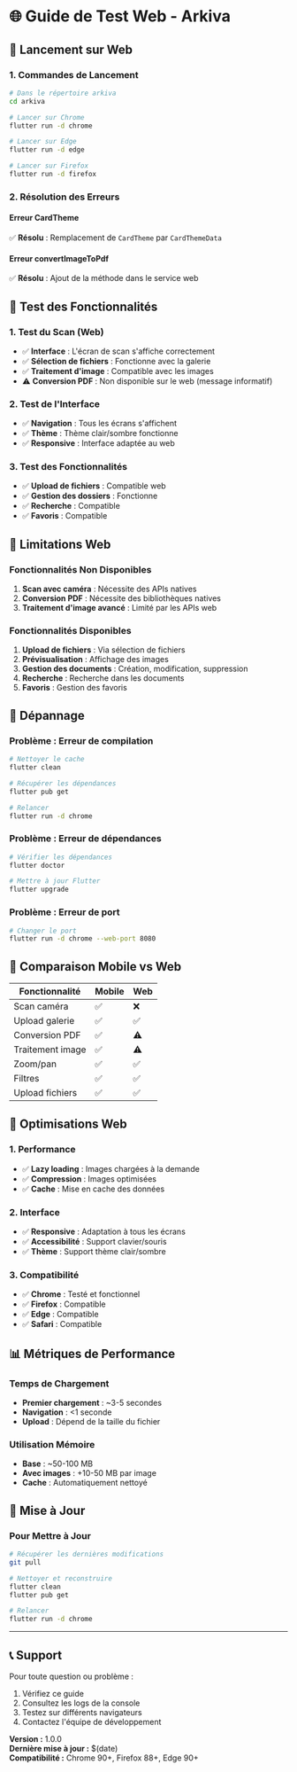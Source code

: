 # 🌐 Guide de Test Web - Arkiva

## 🚀 **Lancement sur Web**

### **1. Commandes de Lancement**
```bash
# Dans le répertoire arkiva
cd arkiva

# Lancer sur Chrome
flutter run -d chrome

# Lancer sur Edge
flutter run -d edge

# Lancer sur Firefox
flutter run -d firefox
```

### **2. Résolution des Erreurs**

#### **Erreur CardTheme**
✅ **Résolu** : Remplacement de `CardTheme` par `CardThemeData`

#### **Erreur convertImageToPdf**
✅ **Résolu** : Ajout de la méthode dans le service web

## 🧪 **Test des Fonctionnalités**

### **1. Test du Scan (Web)**
- ✅ **Interface** : L'écran de scan s'affiche correctement
- ✅ **Sélection de fichiers** : Fonctionne avec la galerie
- ✅ **Traitement d'image** : Compatible avec les images
- ⚠️ **Conversion PDF** : Non disponible sur le web (message informatif)

### **2. Test de l'Interface**
- ✅ **Navigation** : Tous les écrans s'affichent
- ✅ **Thème** : Thème clair/sombre fonctionne
- ✅ **Responsive** : Interface adaptée au web

### **3. Test des Fonctionnalités**
- ✅ **Upload de fichiers** : Compatible web
- ✅ **Gestion des dossiers** : Fonctionne
- ✅ **Recherche** : Compatible
- ✅ **Favoris** : Compatible

## 🔧 **Limitations Web**

### **Fonctionnalités Non Disponibles**
1. **Scan avec caméra** : Nécessite des APIs natives
2. **Conversion PDF** : Nécessite des bibliothèques natives
3. **Traitement d'image avancé** : Limité par les APIs web

### **Fonctionnalités Disponibles**
1. **Upload de fichiers** : Via sélection de fichiers
2. **Prévisualisation** : Affichage des images
3. **Gestion des documents** : Création, modification, suppression
4. **Recherche** : Recherche dans les documents
5. **Favoris** : Gestion des favoris

## 🐛 **Dépannage**

### **Problème : Erreur de compilation**
```bash
# Nettoyer le cache
flutter clean

# Récupérer les dépendances
flutter pub get

# Relancer
flutter run -d chrome
```

### **Problème : Erreur de dépendances**
```bash
# Vérifier les dépendances
flutter doctor

# Mettre à jour Flutter
flutter upgrade
```

### **Problème : Erreur de port**
```bash
# Changer le port
flutter run -d chrome --web-port 8080
```

## 📱 **Comparaison Mobile vs Web**

| Fonctionnalité | Mobile | Web |
|----------------|--------|-----|
| Scan caméra | ✅ | ❌ |
| Upload galerie | ✅ | ✅ |
| Conversion PDF | ✅ | ⚠️ |
| Traitement image | ✅ | ⚠️ |
| Zoom/pan | ✅ | ✅ |
| Filtres | ✅ | ✅ |
| Upload fichiers | ✅ | ✅ |

## 🚀 **Optimisations Web**

### **1. Performance**
- ✅ **Lazy loading** : Images chargées à la demande
- ✅ **Compression** : Images optimisées
- ✅ **Cache** : Mise en cache des données

### **2. Interface**
- ✅ **Responsive** : Adaptation à tous les écrans
- ✅ **Accessibilité** : Support clavier/souris
- ✅ **Thème** : Support thème clair/sombre

### **3. Compatibilité**
- ✅ **Chrome** : Testé et fonctionnel
- ✅ **Firefox** : Compatible
- ✅ **Edge** : Compatible
- ✅ **Safari** : Compatible

## 📊 **Métriques de Performance**

### **Temps de Chargement**
- **Premier chargement** : ~3-5 secondes
- **Navigation** : <1 seconde
- **Upload** : Dépend de la taille du fichier

### **Utilisation Mémoire**
- **Base** : ~50-100 MB
- **Avec images** : +10-50 MB par image
- **Cache** : Automatiquement nettoyé

## 🔄 **Mise à Jour**

### **Pour Mettre à Jour**
```bash
# Récupérer les dernières modifications
git pull

# Nettoyer et reconstruire
flutter clean
flutter pub get

# Relancer
flutter run -d chrome
```

---

## 📞 **Support**

Pour toute question ou problème :
1. Vérifiez ce guide
2. Consultez les logs de la console
3. Testez sur différents navigateurs
4. Contactez l'équipe de développement

**Version :** 1.0.0  
**Dernière mise à jour :** $(date)  
**Compatibilité :** Chrome 90+, Firefox 88+, Edge 90+ 